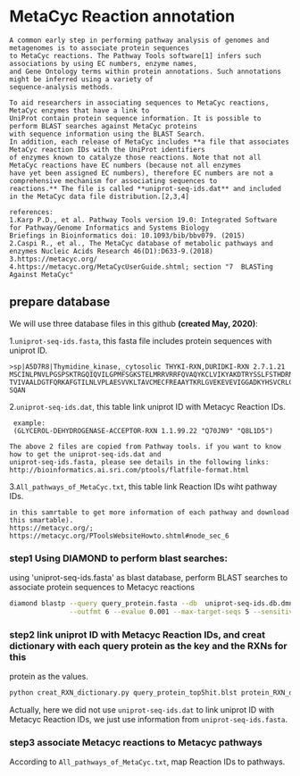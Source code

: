 # MetaCyc Reaction annotation

```
A common early step in performing pathway analysis of genomes and metagenomes is to associate protein sequences
to MetaCyc reactions. The Pathway Tools software[1] infers such associations by using EC numbers, enzyme names, 
and Gene Ontology terms within protein annotations. Such annotations might be inferred using a variety of
sequence-analysis methods.

To aid researchers in associating sequences to MetaCyc reactions, MetaCyc enzymes that have a link to 
UniProt contain protein sequence information. It is possible to perform BLAST searches against MetaCyc proteins
with sequence information using the BLAST Search. 
In addition, each release of MetaCyc includes **a file that associates MetaCyc reaction IDs with the UniProt identifiers 
of enzymes known to catalyze those reactions. Note that not all MetaCyc reactions have EC numbers (because not all enzymes
have yet been assigned EC numbers), therefore EC numbers are not a comprehensive mechanism for associating sequences to 
reactions.** The file is called **uniprot‑seq‑ids.dat** and included in the MetaCyc data file distribution.[2,3,4]

references:
1.Karp P.D., et al. Pathway Tools version 19.0: Integrated Software for Pathway/Genome Informatics and Systems Biology
Briefings in Bioinformatics doi: 10.1093/bib/bbv079. (2015)
2.Caspi R., et al., The MetaCyc database of metabolic pathways and enzymes Nucleic Acids Research 46(D1):D633-9.(2018)
3.https://metacyc.org/
4.https://metacyc.org/MetaCycUserGuide.shtml; section "7  BLASTing Against MetaCyc"
```
## prepare database
We will use three database files in this github **(created May, 2020)**:

1.`uniprot-seq-ids.fasta`, this fasta file includes protein sequences with uniprot ID.

```
>sp|A5D7R8|Thymidine_kinase,_cytosolic THYKI-RXN,DURIDKI-RXN 2.7.1.21
MSCINLPNVLPGSPSKTRGQIQVILGPMFSGKSTELMRRVRRFQVAQYKCLVIKYAKDTRYSSLFSTHDRNTMEALPACLLRDVIQDAQRVAVIGIDEGQFFPDIVEFCENMANSGK
TVIVAALDGTFQRKAFGTILNLVPLAESVVKLTAVCMECFREAAYTKRLGVEKEVEVIGGADKYHSVCRLCYFKKASGQPAVLDSEENKENCPMTLGKPAEAPGVRKLFATHQIWQC
SQAN
```
2.`uniprot-seq-ids.dat`, this table link uniprot ID with Metacyc Reaction IDs.
```
 example:
 (GLYCEROL-DEHYDROGENASE-ACCEPTOR-RXN 1.1.99.22 "Q70JN9" "Q8L1D5")

The above 2 files are copied from Pathway tools. if you want to know how to get the uniprot-seq-ids.dat and 
uniprot-seq-ids.fasta, please see details in the following links:
http://bioinformatics.ai.sri.com/ptools/flatfile-format.html

```
3.`All_pathways_of_MetaCyc.txt`, this table link Reaction IDs wiht pathway IDs.

```login to Metacyc database, and then creat your own specical smartable of 'All pathways of MetaCyc' (you can add columns 
in this samrtable to get more information of each pathway and download this smartable). 
https://metacyc.org/;
https://metacyc.org/PToolsWebsiteHowto.shtml#node_sec_6
```
### step1 Using DIAMOND to perform blast searches:
using 'uniprot-seq-ids.fasta' as blast database, perform BLAST searches to associate protein sequences to Metacyc reactions
```bash
diamond blastp --query query_protein.fasta --db  uniprot-seq-ids.db.dmnd --out query_protein_top5hit.blst \
               --outfmt 6 --evalue 0.001 --max-target-seqs 5 --sensitive

```
### step2 link uniprot ID with Metacyc Reaction IDs, and creat dictionary with each query protein as the key and the RXNs for this 
protein as the values.
```bash
python creat_RXN_dictionary.py query_protein_top5hit.blst protein_RXN_dictionary
```
Actually, here we did not use `uniprot-seq-ids.dat` to link uniprot ID with Metacyc Reaction IDs, we just use
information from `uniprot-seq-ids.fasta`.

### step3 associate Metacyc reactions to Metacyc pathways

According to `All_pathways_of_MetaCyc.txt`, map Reaction IDs to pathways.
